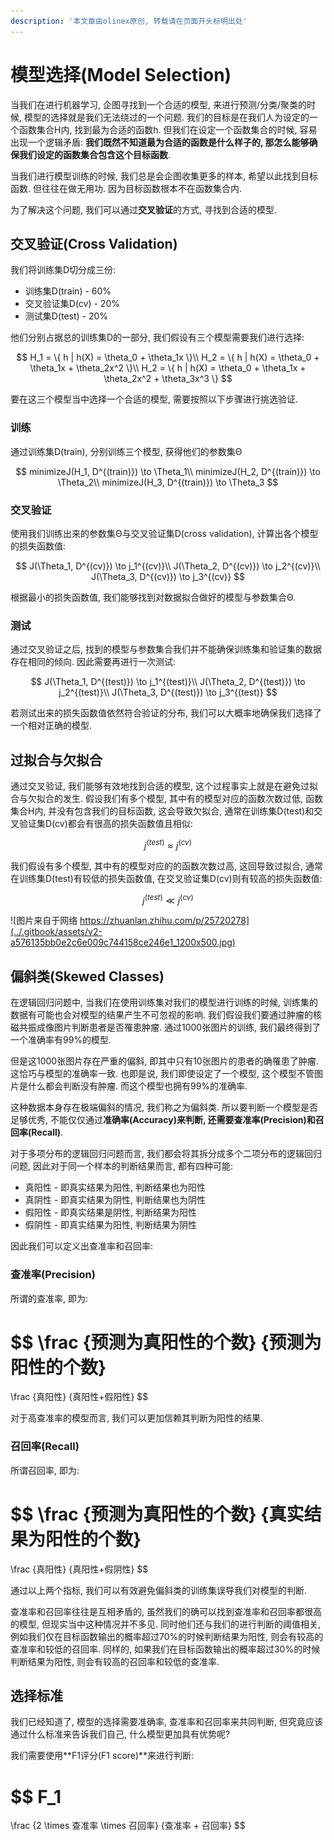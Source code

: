 ```yaml
---
description: '本文章由olinex原创, 转载请在页面开头标明出处'
---
```


# 模型选择\(Model Selection\)

当我们在进行机器学习, 企图寻找到一个合适的模型, 来进行预测/分类/聚类的时候, 模型的选择就是我们无法绕过的一个问题. 我们的目标是在我们人为设定的一个函数集合H内, 找到最为合适的函数h. 但我们在设定一个函数集合的时候, 容易出现一个逻辑矛盾: **我们既然不知道最为合适的函数是什么样子的, 那怎么能够确保我们设定的函数集合包含这个目标函数**.

当我们进行模型训练的时候, 我们总是会企图收集更多的样本, 希望以此找到目标函数. 但往往在做无用功. 因为目标函数根本不在函数集合内.

为了解决这个问题, 我们可以通过**交叉验证**的方式, 寻找到合适的模型.

## 交叉验证\(Cross Validation\)

我们将训练集D切分成三份:

* 训练集D\(train\) - 60%
* 交叉验证集D\(cv\) - 20%
* 测试集D\(test\) - 20%

他们分别占据总的训练集D的一部分, 我们假设有三个模型需要我们进行选择:

$$
H_1 = 
\{ 
h | h(X) = \theta_0 + \theta_1x
\}\\
H_2 = 
\{ 
h | h(X) = \theta_0 + \theta_1x + \theta_2x^2
\}\\
H_2 = 
\{ 
h | h(X) = \theta_0 + \theta_1x + \theta_2x^2 + \theta_3x^3
\}
$$

要在这三个模型当中选择一个合适的模型, 需要按照以下步骤进行挑选验证.

### 训练

通过训练集D\(train\), 分别训练三个模型, 获得他们的参数集Θ

$$
minimizeJ(H_1, D^{(train)}) \to \Theta_1\\
minimizeJ(H_2, D^{(train)}) \to \Theta_2\\
minimizeJ(H_3, D^{(train)}) \to \Theta_3
$$

### 交叉验证

使用我们训练出来的参数集Θ与交叉验证集D\(cross validation\), 计算出各个模型的损失函数值:

$$
J(\Theta_1, D^{(cv)}) \to j_1^{(cv)}\\
J(\Theta_2, D^{(cv)}) \to j_2^{(cv)}\\
J(\Theta_3, D^{(cv)}) \to j_3^{(cv)}
$$

根据最小的损失函数值, 我们能够找到对数据拟合做好的模型与参数集合Θ.

### 测试

通过交叉验证之后, 找到的模型与参数集合我们并不能确保训练集和验证集的数据存在相同的倾向. 因此需要再进行一次测试:

$$
J(\Theta_1, D^{(test)}) \to j_1^{(test)}\\
J(\Theta_2, D^{(test)}) \to j_2^{(test)}\\
J(\Theta_3, D^{(test)}) \to j_3^{(test)}
$$

若测试出来的损失函数值依然符合验证的分布, 我们可以大概率地确保我们选择了一个相对正确的模型.

## 过拟合与欠拟合

通过交叉验证, 我们能够有效地找到合适的模型, 这个过程事实上就是在避免过拟合与欠拟合的发生. 假设我们有多个模型, 其中有的模型对应的函数次数过低, 函数集合H内, 并没有包含我们的目标函数, 这会导致欠拟合, 通常在训练集D\(test\)和交叉验证集D\(cv\)都会有很高的损失函数值且相似:

$$
j^{(test)} \approx j^{(cv)}
$$

我们假设有多个模型, 其中有的模型对应的的函数次数过高, 这回导致过拟合, 通常在训练集D\(test\)有较低的损失函数值, 在交叉验证集D\(cv\)则有较高的损失函数值:

$$
j^{(test)} \ll j^{(cv)}
$$

![&#x56FE;&#x7247;&#x6765;&#x81EA;&#x4E8E;&#x7F51;&#x7EDC; https://zhuanlan.zhihu.com/p/25720278](../.gitbook/assets/v2-a576135bb0e2c6e009c744158ce246e1_1200x500.jpg)

## 偏斜类\(Skewed Classes\)

在逻辑回归问题中, 当我们在使用训练集对我们的模型进行训练的时候, 训练集的数据有可能也会对模型的结果产生不可忽视的影响. 我们假设我们要通过肿瘤的核磁共振成像图片判断患者是否罹患肿瘤. 通过1000张图片的训练, 我们最终得到了一个准确率有99%的模型.

但是这1000张图片存在严重的偏斜, 即其中只有10张图片的患者的确罹患了肿瘤. 这恰巧与模型的准确率一致. 也即是说, 我们即使设定了一个模型, 这个模型不管图片是什么都会判断没有肿瘤. 而这个模型也拥有99%的准确率.

这种数据本身存在极端偏斜的情况, 我们称之为偏斜类. 所以要判断一个模型是否足够优秀, 不能仅仅通过**准确率\(Accuracy\)**来判断, 还需要**查准率\(Precision\)**和**召回率\(Recall\)**.

对于多项分布的逻辑回归问题而言, 我们都会将其拆分成多个二项分布的逻辑回归问题, 因此对于同一个样本的判断结果而言, 都有四种可能:

* 真阳性 - 即真实结果为阳性, 判断结果也为阳性
* 真阴性 - 即真实结果为阴性, 判断结果也为阴性
* 假阳性 - 即真实结果是阴性, 判断结果为阳性
* 假阴性 - 即真实结果为阳性, 判断结果为阴性

因此我们可以定义出查准率和召回率:

### 查准率\(**Precision**\)

所谓的查准率, 即为:

$$
\frac
{预测为真阳性的个数}
{预测为阳性的个数}
=
\frac
{真阳性}
{真阳性+假阳性}
$$

对于高查准率的模型而言, 我们可以更加信赖其判断为阳性的结果.

### 召回率\(Recall\)

所谓召回率, 即为:

$$
\frac
{预测为真阳性的个数}
{真实结果为阳性的个数}
=
\frac
{真阳性}
{真阳性+假阴性}
$$

通过以上两个指标, 我们可以有效避免偏斜类的训练集误导我们对模型的判断.

查准率和召回率往往是互相矛盾的, 虽然我们的确可以找到查准率和召回率都很高的模型, 但现实当中这种情况并不多见. 同时他们还与我们的进行判断的阈值相关, 例如我们仅在目标函数输出的概率超过70%的时候判断结果为阳性, 则会有较高的查准率和较低的召回率. 同样的, 如果我们在目标函数输出的概率超过30%的时候判断结果为阳性, 则会有较高的召回率和较低的查准率.

## 选择标准

我们已经知道了, 模型的选择需要准确率, 查准率和召回率来共同判断, 但究竟应该通过什么标准来告诉我们自己, 什么模型更加具有优势呢?

我们需要使用**F1评分\(F1 score\)**来进行判断:

$$
F_1 
= 
\frac
{2 \times 查准率 \times 召回率}
{查准率 + 召回率}
$$

